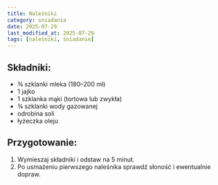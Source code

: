 ```yaml
---
title: Naleśniki
category: sniadania
date: 2025-07-29
last_modified_at: 2025-07-29
tags: [naleśniki, śniadanie]
---
```


## Składniki:
- ¾ szklanki mleka (180–200 ml)
- 1 jajko
- 1 szklanka mąki (tortowa lub zwykła)
- ¾ szklanki wody gazowanej
- odrobina soli
- łyżeczka oleju

## Przygotowanie:
1. Wymieszaj składniki i odstaw na 5 minut.
2. Po usmażeniu pierwszego naleśnika sprawdź słoność i ewentualnie dopraw.

